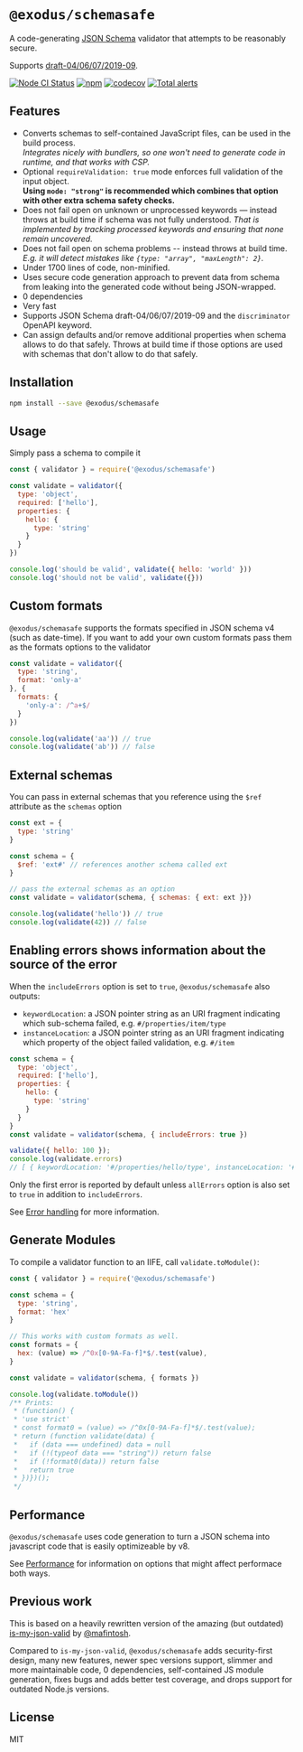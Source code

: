 # `@exodus/schemasafe`

A code-generating [JSON Schema](https://json-schema.org/) validator that attempts to be reasonably secure.

Supports [draft-04/06/07/2019-09](doc/Specification-support.md).

[![Node CI Status](https://github.com/ExodusMovement/schemasafe/workflows/Node%20CI/badge.svg)](https://github.com/ExodusMovement/schemasafe/actions)
[![npm](https://img.shields.io/npm/v/@exodus/schemasafe.svg)](https://www.npmjs.com/package/@exodus/schemasafe)
[![codecov](https://codecov.io/gh/ExodusMovement/schemasafe/branch/master/graph/badge.svg)](https://codecov.io/gh/ExodusMovement/schemasafe)
[![Total alerts](https://img.shields.io/lgtm/alerts/g/ExodusMovement/schemasafe.svg?logo=github)](https://lgtm.com/projects/g/ExodusMovement/schemasafe/alerts/)

## Features

* Converts schemas to self-contained JavaScript files, can be used in the build process.\
  _Integrates nicely with bundlers, so one won't need to generate code in runtime, and that works with CSP._
* Optional `requireValidation: true` mode enforces full validation of the input object.\
  **Using `mode: "strong"` is recommended which combines that option with other extra schema safety checks.**
* Does not fail open on unknown or unprocessed keywords — instead throws at build time if schema
  was not fully understood.
  _That is implemented by tracking processed keywords and ensuring that none remain uncovered._
* Does not fail open on schema problems -- instead throws at build time.\
  _E.g. it will detect mistakes like `{type: "array", "maxLength": 2}`._
* Under 1700 lines of code, non-minified.
* Uses secure code generation approach to prevent data from schema from leaking into the generated
  code without being JSON-wrapped.
* 0 dependencies
* Very fast
* Supports JSON Schema draft-04/06/07/2019-09 and the `discriminator` OpenAPI keyword.
* Can assign defaults and/or remove additional properties when schema allows to do that safely.
  Throws at build time if those options are used with schemas that don't allow to do that safely.

## Installation

```sh
npm install --save @exodus/schemasafe
```

## Usage

Simply pass a schema to compile it

```js
const { validator } = require('@exodus/schemasafe')

const validate = validator({
  type: 'object',
  required: ['hello'],
  properties: {
    hello: {
      type: 'string'
    }
  }
})

console.log('should be valid', validate({ hello: 'world' }))
console.log('should not be valid', validate({}))
```

## Custom formats

`@exodus/schemasafe` supports the formats specified in JSON schema v4 (such as date-time).
If you want to add your own custom formats pass them as the formats options to the validator

```js
const validate = validator({
  type: 'string',
  format: 'only-a'
}, {
  formats: {
    'only-a': /^a+$/
  }
})

console.log(validate('aa')) // true
console.log(validate('ab')) // false
```

## External schemas

You can pass in external schemas that you reference using the `$ref` attribute as the `schemas` option

```js
const ext = {
  type: 'string'
}

const schema = {
  $ref: 'ext#' // references another schema called ext
}

// pass the external schemas as an option
const validate = validator(schema, { schemas: { ext: ext }})

console.log(validate('hello')) // true
console.log(validate(42)) // false
```

## Enabling errors shows information about the source of the error

When the `includeErrors` option is set to `true`, `@exodus/schemasafe` also outputs:

- `keywordLocation`: a JSON pointer string as an URI fragment indicating which sub-schema failed, e.g.
  `#/properties/item/type`
- `instanceLocation`: a JSON pointer string as an URI fragment indicating which property of the object
  failed validation, e.g. `#/item`

```js
const schema = {
  type: 'object',
  required: ['hello'],
  properties: {
    hello: {
      type: 'string'
    }
  }
}
const validate = validator(schema, { includeErrors: true })

validate({ hello: 100 });
console.log(validate.errors)
// [ { keywordLocation: '#/properties/hello/type', instanceLocation: '#/hello' } ]
```

Only the first error is reported by default unless `allErrors` option is also set to `true` in
addition to `includeErrors`.

See [Error handling](./doc/Error-handling.md) for more information.

## Generate Modules

To compile a validator function to an IIFE, call `validate.toModule()`:

```js
const { validator } = require('@exodus/schemasafe')

const schema = {
  type: 'string',
  format: 'hex'
}

// This works with custom formats as well.
const formats = {
  hex: (value) => /^0x[0-9A-Fa-f]*$/.test(value),
}

const validate = validator(schema, { formats })

console.log(validate.toModule())
/** Prints:
 * (function() {
 * 'use strict'
 * const format0 = (value) => /^0x[0-9A-Fa-f]*$/.test(value);
 * return (function validate(data) {
 *   if (data === undefined) data = null
 *   if (!(typeof data === "string")) return false
 *   if (!format0(data)) return false
 *   return true
 * })})();
 */
```

## Performance

`@exodus/schemasafe` uses code generation to turn a JSON schema into javascript code that is easily
optimizeable by v8.

See [Performance](./doc/Performance.md) for information on options that might affect performace
both ways.

## Previous work

This is based on a heavily rewritten version of the amazing (but outdated)
[is-my-json-valid](https://github.com/mafintosh/is-my-json-valid) by
[@mafintosh](https://github.com/mafintosh/is-my-json-valid).

Compared to `is-my-json-valid`, `@exodus/schemasafe` adds security-first design, many new features,
newer spec versions support, slimmer and more maintainable code, 0 dependencies, self-contained JS
module generation, fixes bugs and adds better test coverage, and drops support for outdated Node.js
versions.

## License

MIT
